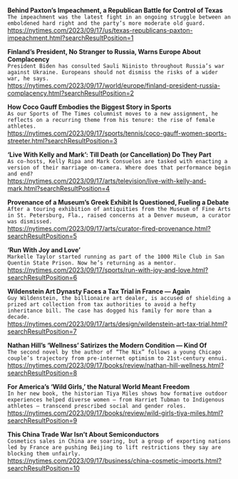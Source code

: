 **Behind Paxton’s Impeachment, a Republican Battle for Control of Texas**\
`The impeachment was the latest fight in an ongoing struggle between an emboldened hard right and the party’s more moderate old guard.`\
https://nytimes.com/2023/09/17/us/texas-republicans-paxton-impeachment.html?searchResultPosition=1

**Finland’s President, No Stranger to Russia, Warns Europe About Complacency**\
`President Biden has consulted Sauli Niinisto throughout Russia’s war against Ukraine. Europeans should not dismiss the risks of a wider war, he says.`\
https://nytimes.com/2023/09/17/world/europe/finland-president-russia-complacency.html?searchResultPosition=2

**How Coco Gauff Embodies the Biggest Story in Sports**\
`As our Sports of The Times columnist moves to a new assignment, he reflects on a recurring theme from his tenure: the rise of female athletes.`\
https://nytimes.com/2023/09/17/sports/tennis/coco-gauff-women-sports-streeter.html?searchResultPosition=3

**‘Live With Kelly and Mark’: Till Death (or Cancellation) Do They Part**\
`As co-hosts, Kelly Ripa and Mark Consuelos are tasked with enacting a version of their marriage on-camera. Where does that performance begin and end?`\
https://nytimes.com/2023/09/17/arts/television/live-with-kelly-and-mark.html?searchResultPosition=4

**Provenance of a Museum’s Greek Exhibit Is Questioned, Fueling a Debate**\
`After a touring exhibition of antiquities from the Museum of Fine Arts in St. Petersburg, Fla., raised concerns at a Denver museum, a curator was dismissed.`\
https://nytimes.com/2023/09/17/arts/curator-fired-provenance.html?searchResultPosition=5

**‘Run With Joy and Love’**\
`Markelle Taylor started running as part of the 1000 Mile Club in San Quentin State Prison. Now he’s returning as a mentor.`\
https://nytimes.com/2023/09/17/sports/run-with-joy-and-love.html?searchResultPosition=6

**Wildenstein Art Dynasty Faces a Tax Trial in France — Again**\
`Guy Wildenstein, the billionaire art dealer, is accused of shielding a prized art collection from tax authorities to avoid a hefty inheritance bill. The case has dogged his family for more than a decade.`\
https://nytimes.com/2023/09/17/arts/design/wildenstein-art-tax-trial.html?searchResultPosition=7

**Nathan Hill’s ‘Wellness’ Satirizes the Modern Condition — Kind Of**\
`The second novel by the author of “The Nix” follows a young Chicago couple’s trajectory from pre-internet optimism to 21st-century ennui.`\
https://nytimes.com/2023/09/17/books/review/nathan-hill-wellness.html?searchResultPosition=8

**For America’s ‘Wild Girls,’ the Natural World Meant Freedom**\
`In her new book, the historian Tiya Miles shows how formative outdoor experiences helped diverse women — from Harriet Tubman to Indigenous athletes — transcend prescribed social and gender roles.`\
https://nytimes.com/2023/09/17/books/review/wild-girls-tiya-miles.html?searchResultPosition=9

**This China Trade War Isn’t About Semiconductors**\
`Cosmetics sales in China are soaring, but a group of exporting nations led by France are pushing Beijing to lift restrictions they say are blocking them unfairly.`\
https://nytimes.com/2023/09/17/business/china-cosmetic-imports.html?searchResultPosition=10

